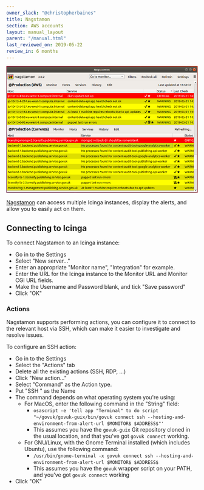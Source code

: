 ```yaml
---
owner_slack: "@christopherbaines"
title: Nagstamon
section: AWS accounts
layout: manual_layout
parent: "/manual.html"
last_reviewed_on: 2019-05-22
review_in: 6 months
---
```


![nagstamon](images/nagstamon.png)

[Nagstamon][] can access multiple Icinga instances, display the
alerts, and allow you to easily act on them.

[Nagstamon]: https://nagstamon.ifw-dresden.de/

## Connecting to Icinga

To connect Nagstamon to an Icinga instance:

- Go in to the Settings
- Select "New server..."
- Enter an appropriate "Monitor name", "Integration" for example.
- Enter the URL for the Icinga instance to the Monitor URL and Monitor
  CGI URL fields.
- Make the Username and Password blank, and tick "Save password"
- Click "OK"

### Actions

Nagstamon supports performing actions, you can configure it to connect
to the relevant host via SSH, which can make it easier to investigate
and resolve issues.

To configure an SSH action:

- Go in to the Settings
- Select the "Actions" tab
- Delete all the existing actions (SSH, RDP, ...)
- Click "New action..."
- Select "Command" as the Action type.
- Put "SSH " as the Name
- The command depends on what operating system you're using:
    - For MacOS, enter the following command in the "String" field:
        - `osascript -e 'tell app "Terminal" to do script "~/govuk/govuk-guix/bin/govuk connect ssh --hosting-and-environment-from-alert-url $MONITOR$ $ADDRESS$"'`
        - This assumes you have the `govuk-guix` Git repository cloned in
          the usual location, and that you've got `govuk connect` working.
    - For GNU/Linux, with the Gnome Terminal installed (which includes
      Ubuntu), use the following command:
        - `/usr/bin/gnome-terminal -x govuk connect ssh --hosting-and-environment-from-alert-url $MONITOR$ $ADDRESS$`
        - This assumes you have the `govuk` wrapper script on your PATH,
          and you've got `govuk connect` working
- Click "OK"
